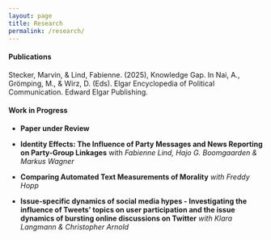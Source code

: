 ```yaml
---
layout: page
title: Research
permalink: /research/
---
```


#### Publications

Stecker, Marvin, & Lind, Fabienne. (2025), Knowledge Gap. In Nai, A., Grömping, M., & Wirz, D. (Eds). Elgar Encyclopedia of Political Communication. Edward Elgar Publishing.

#### Work in Progress

+ **Paper under Review**

+ **Identity Effects: The Influence of Party Messages and News Reporting on Party-Group Linkages** with _Fabienne Lind, Hajo G. Boomgaarden & Markus Wagner_

+ **Comparing Automated Text Measurements of Morality** _with Freddy Hopp_

+ **Issue-specific dynamics of social media hypes - Investigating the influence of Tweets’ topics on user participation and the issue dynamics of bursting online discussions on Twitter** _with Klara Langmann & Christopher Arnold_

